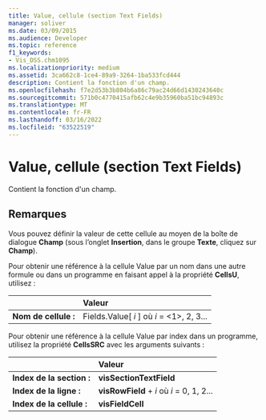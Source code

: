 ```yaml
---
title: Value, cellule (section Text Fields)
manager: soliver
ms.date: 03/09/2015
ms.audience: Developer
ms.topic: reference
f1_keywords:
- Vis_DSS.chm1095
ms.localizationpriority: medium
ms.assetid: 3ca662c8-1ce4-89a9-3264-1ba533fcd444
description: Contient la fonction d'un champ.
ms.openlocfilehash: f7e2d53b3b804b6a86c79ac24d66d1430243640c
ms.sourcegitcommit: 571b0c4770415afb62c4e9b35960ba51bc94893c
ms.translationtype: MT
ms.contentlocale: fr-FR
ms.lasthandoff: 03/16/2022
ms.locfileid: "63522519"
---
```

# <a name="value-cell-text-fields-section"></a>Value, cellule (section Text Fields)

Contient la fonction d'un champ.
  
## <a name="remarks"></a>Remarques

Vous pouvez définir la valeur de cette cellule au moyen de la boîte de dialogue **Champ** (sous l’onglet **Insertion**, dans le groupe **Texte**, cliquez sur **Champ**).
  
Pour obtenir une référence à la cellule Value par un nom dans une autre formule ou dans un programme en faisant appel à la propriété **CellsU**, utilisez : 
  
||Valeur |
|:-----|:-----|
|**Nom de cellule :**  <br/> |Fields.Value[ *i*  ] où  *i*  = <1>, 2, 3... |
   
Pour obtenir une référence à la cellule Value par index dans un programme, utilisez la propriété **CellsSRC** avec les arguments suivants : 
  
||Valeur |
|:-----|:-----|
|**Index de la section :**  <br/> |**visSectionTextField** <br/> |
|**Index de la ligne :**  <br/> |**visRowField** +   *i* où *i* = 0, 1, 2... |
|**Index de la cellule :**  <br/> |**visFieldCell** <br/> |
   

